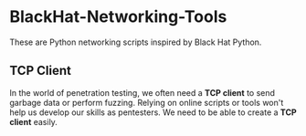 # BlackHat-Networking-Tools

These are Python networking scripts inspired by Black Hat Python.

## TCP Client

In the world of penetration testing, we often need a **TCP client** to send garbage data or perform fuzzing. Relying on online scripts or tools won't help us develop our skills as pentesters. We need to be able to create a **TCP client** easily.
